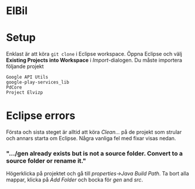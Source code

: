 ElBil
=====

# Setup
Enklast är att köra ``git clone`` i Eclipse workspace. Öppna Eclipse och välj **Existing Projects into Workspace** i _Import_-dialogen. Du måste importera följande projekt
```
Google API Utils
google-play-services_lib
PdCore
Project Elvizp
```

# Eclipse errors
Första och sista steget är alltid att köra _Clean..._ på de projekt som strular och annars starta om Eclipse.
Några vanliga fel med fixar visas nedan.

### ".../gen already exists but is not a source folder. Convert to a source folder or rename it."
Högerklicka på projektet och gå till _properties->Java Build Path_. Ta bort alla mappar, klicka på _Add Folder_ och bocka för _gen_ and _src_.
